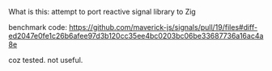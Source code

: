 What is this:
attempt to port reactive signal library to Zig

benchmark code:
https://github.com/maverick-js/signals/pull/19/files#diff-ed2047e0fe1c26b6afee97d3b120cc35ee4bc0203bc06be33687736a16ac4a8e

coz tested. not useful.